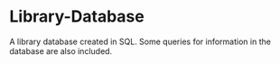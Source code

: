 # Library-Database
A library database created in SQL. Some queries for information in the database are also included.
